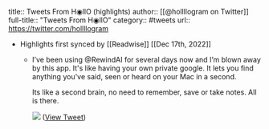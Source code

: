 title:: Tweets From H◉llO (highlights)
author:: [[@hollllogram on Twitter]]
full-title:: "Tweets From H◉llO"
category:: #tweets
url:: https://twitter.com/hollllogram

- Highlights first synced by [[Readwise]] [[Dec 17th, 2022]]
	- I’ve been using @RewindAI for several days now and I’m blown away by this app. It's like having your own private google. It lets you find anything you've said, seen or heard on your Mac in a second. 
	  
	  Its like a second brain, no need to remember, save or take notes. All is there. 
	  
	  ![](https://pbs.twimg.com/media/Fj7lCtZWIAEB7NQ.jpg) ([View Tweet](https://twitter.com/hollllogram/status/1602970355936755712))